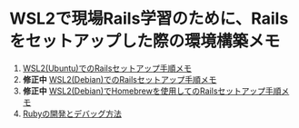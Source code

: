 # WSL2で現場Rails学習のために、Railsをセットアップした際の環境構築メモ
1. [WSL2(Ubuntu)でのRailsセットアップ手順メモ](https://github.com/kohzih/setup_rails_on_wsl/blob/main/WSL_Rails_setup_ubuntu.md)
2. **修正中** [WSL2(Debian)でのRailsセットアップ手順メモ](https://github.com/kohzih/setup_rails_on_wsl/blob/main/WSL_Rails_setup_debian.md)
3. **修正中** [WSL2(Debian)でHomebrewを使用してのRailsセットアップ手順メモ](https://github.com/kohzih/setup_rails_on_wsl/blob/main/WSL_Rails_setup_homebrew.md)
4. [Rubyの開発とデバッグ方法](https://github.com/kohzih/setup_rails_on_wsl/blob/main/How_to_debug_Ruby.md)
